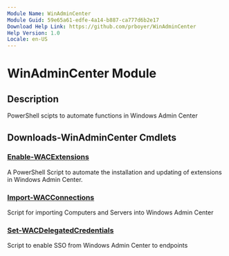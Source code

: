 ```yaml
---
Module Name: WinAdminCenter
Module Guid: 59e65a61-edfe-4a14-b887-ca777d6b2e17
Download Help Link: https://github.com/prboyer/WinAdminCenter
Help Version: 1.0
Locale: en-US
---
```

# WinAdminCenter Module
## Description
PowerShell scipts to automate functions in Windows Admin Center
## Downloads-WinAdminCenter Cmdlets
### [Enable-WACExtensions](Docs/Enable-WACExtensions.md)
A PowerShell Script to automate the installation and updating of extensions in Windows Admin Center.
### [Import-WACConnections](Docs/Import-WACConnections.md)
Script for importing Computers and Servers into Windows Admin Center
### [Set-WACDelegatedCredentials](Docs/Set-WACDelegatedCredentials.md)
Script to enable SSO from Windows Admin Center to endpoints
